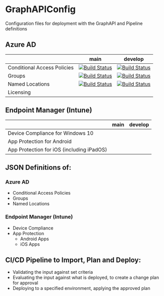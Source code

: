# GraphAPIConfig
Configuration files for deployment with the GraphAPI and Pipeline definitions
## Azure AD
|  |  main  | develop |
|:---| :----: | :-----: |
| Conditional Access Policies |[![Build Status](https://dev.azure.com/wesleytrust/GraphAPI/_apis/build/status/Azure%20AD/Conditional%20Access/SVC-CA%3BENV-P%3B%20Policies?branchName=main)](https://dev.azure.com/wesleytrust/GraphAPI/_build/latest?definitionId=2&branchName=main)|[![Build Status](https://dev.azure.com/wesleytrust/GraphAPI/_apis/build/status/Azure%20AD/Conditional%20Access/SVC-CA%3BENV-D%3B%20Policies?branchName=develop)](https://dev.azure.com/wesleytrust/GraphAPI/_build/latest?definitionId=5&branchName=develop)|
| Groups |[![Build Status](https://dev.azure.com/wesleytrust/GraphAPI/_apis/build/status/Azure%20AD/Groups/SVC-AD%3BENV-P%3B%20Groups?branchName=main)](https://dev.azure.com/wesleytrust/GraphAPI/_build/latest?definitionId=9&branchName=main)|[![Build Status](https://dev.azure.com/wesleytrust/GraphAPI/_apis/build/status/Azure%20AD/Groups/SVC-AD%3BENV-D%3B%20Groups?branchName=develop)](https://dev.azure.com/wesleytrust/GraphAPI/_build/latest?definitionId=7&branchName=develop)|
| Named Locations |[![Build Status](https://dev.azure.com/wesleytrust/GraphAPI/_apis/build/status/Azure%20AD/Named%20Locations/SVC-AD%3BENV-P%3B%20Named%20Locations?branchName=main)](https://dev.azure.com/wesleytrust/GraphAPI/_build/latest?definitionId=10&branchName=main)|[![Build Status](https://dev.azure.com/wesleytrust/GraphAPI/_apis/build/status/Azure%20AD/Named%20Locations/SVC-AD%3BENV-D%3B%20Named%20Locations?branchName=develop)](https://dev.azure.com/wesleytrust/GraphAPI/_build/latest?definitionId=11&branchName=develop)|
| Licensing |  |  |
## Endpoint Manager (Intune)
|  |  main  | develop |
|:---| :----: | :-----: |
| Device Compliance for Windows 10 |  |
| App Protection for Android |  |
| App Protection for iOS (including iPadOS) |  |
## JSON Definitions of:
### Azure AD
- Conditional Access Policies
- Groups
- Named Locations
### Endpoint Manager (Intune)
- Device Compliance
- App Protection
  - Android Apps
  - iOS Apps
## CI/CD Pipeline to Import, Plan and Deploy:
- Validating the input against set criteria
- Evaluating the input against what is deployed, to create a change plan for approval
- Deploying to a specified environment, applying the approved plan